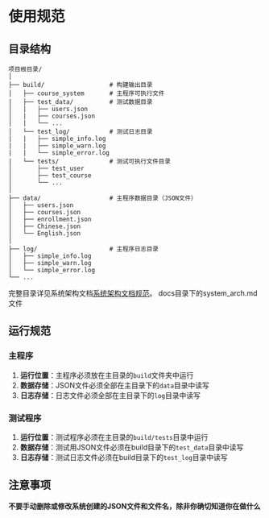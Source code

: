 # 使用规范

## 目录结构

```
项目根目录/
│
├── build/                  # 构建输出目录
│   ├── course_system       # 主程序可执行文件
|   ├── test_data/          # 测试数据目录
│   |   ├── users.json
│   |   ├── courses.json    
│   |   └── ...    
│   └── test_log/           # 测试日志目录
|   |   ├── simple_info.log
|   |   ├── simple_warn.log
|   |   └── simple_error.log
|   └── tests/              # 测试可执行文件目录
│       ├── test_user
│       ├── test_course
│       └── ...
│
├── data/                   # 主程序数据目录（JSON文件）
│   ├── users.json
│   ├── courses.json
│   ├── enrollment.json
│   ├── Chinese.json
│   └── English.json
│
├── log/                    # 主程序日志目录
│   ├── simple_info.log
│   ├── simple_warn.log
│   └── simple_error.log
└── ...

```
 完整目录详见系统架构文档[系统架构文档规范](system_arch.md)。
 docs目录下的system_arch.md文件

## 运行规范

### 主程序

1. **运行位置**：主程序必须放在主目录的`build`文件夹中运行
2. **数据存储**：JSON文件必须全部在主目录下的`data`目录中读写
3. **日志存储**：日志文件必须全部在主目录下的`log`目录中读写

### 测试程序

1. **运行位置**：测试程序必须在主目录的`build/tests`目录中运行
2. **数据存储**：测试用JSON文件必须在build目录下的`test_data`目录中读写
3. **日志存储**：测试日志文件必须在build目录下的`test_log`目录中读写


## 注意事项

**不要手动删除或修改系统创建的JSON文件和文件名，除非你确切知道你在做什么**
